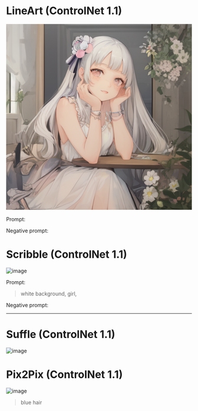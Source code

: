 # LineArt (ControlNet 1.1)

<!-- Image -->
![image](https://github.com/kdduu/thu_am_VR/blob/main/Stable%20Diffusion/%EC%84%A0%ED%99%94.png?raw=true)

Prompt: 
> 

Negative prompt: 
> 

# Scribble (ControlNet 1.1)
<!-- Image -->
![image](https://github.com/kdduu/thu_am_VR/blob/main/Stable%20Diffusion/%EA%B3%B0.png?raw=true)

Prompt: 
> white background, girl,

Negative prompt: 
> 

---

# Suffle (ControlNet 1.1)
<!-- Image -->
![image]()

# Pix2Pix (ControlNet 1.1)
<!-- Image -->
![image]()

> blue hair